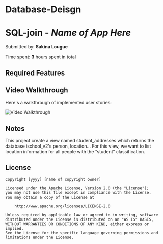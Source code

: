 # Database-Deisgn
# SQL-join - *Name of App Here*

Submitted by: **Sakina Lougue**

Time spent: **3** hours spent in total

## Required Features

## Video Walkthrough

Here's a walkthrough of implemented user stories:

<img src='https://recordit.co/4Efn3yW9nQ.gif' title='Video Walkthrough' width='' alt='Video Walkthrough' />


## Notes

This project create a view named student_addresses which returns the database ischool_v2's person, location...
For this view, we want to list location information for all people with the “student” classification. 

## License

    Copyright [yyyy] [name of copyright owner]

    Licensed under the Apache License, Version 2.0 (the "License");
    you may not use this file except in compliance with the License.
    You may obtain a copy of the License at

        http://www.apache.org/licenses/LICENSE-2.0

    Unless required by applicable law or agreed to in writing, software
    distributed under the License is distributed on an "AS IS" BASIS,
    WITHOUT WARRANTIES OR CONDITIONS OF ANY KIND, either express or implied.
    See the License for the specific language governing permissions and
    limitations under the License.
